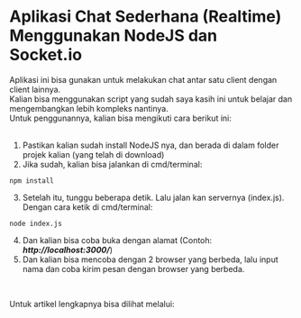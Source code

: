 # Aplikasi Chat Sederhana (Realtime) Menggunakan NodeJS dan Socket.io

Aplikasi ini bisa gunakan untuk melakukan chat antar satu client dengan client lainnya. <br/>
Kalian bisa menggunakan script yang sudah saya kasih ini untuk belajar dan mengembangkan lebih kompleks nantinya.<br/>
Untuk penggunannya, kalian bisa mengikuti cara berikut ini:<br/><br/>

1. Pastikan kalian sudah install NodeJS nya, dan berada di dalam folder projek kalian (yang telah di download)
2. Jika sudah, kalian bisa jalankan di cmd/terminal:

``` console
npm install
```

3. Setelah itu, tunggu beberapa detik. Lalu jalan kan servernya (index.js). Dengan cara ketik di cmd/terminal:

```console
node index.js
```

4. Dan kalian bisa coba buka dengan alamat (Contoh: ***http://localhost:3000/***)
5. Dan kalian bisa mencoba dengan 2 browser yang berbeda, lalu input nama dan coba kirim pesan dengan browser yang berbeda.

<br/>

Untuk artikel lengkapnya bisa dilihat melalui:

